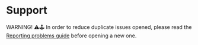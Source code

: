 # Support

WARNING! ⚠️🕹 In order to reduce duplicate issues opened, please read the [Reporting problems guide](https://github.com/OpenEmu/OpenEmu/wiki/Troubleshooting:-Reporting-problems) before opening a new one.
